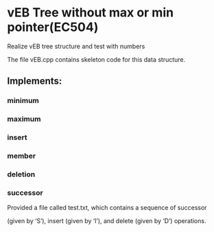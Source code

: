 # vEB Tree without max or min pointer(EC504)
Realize vEB tree structure and test with numbers

The file vEB.cpp contains skeleton code for this data structure.

## Implements:

### minimum

### maximum

### insert

### member

### deletion

### successor

Provided a file called test.txt, which contains a sequence of successor

(given by ‘S’), insert (given by ‘I’), and delete (given by ‘D’) operations.
